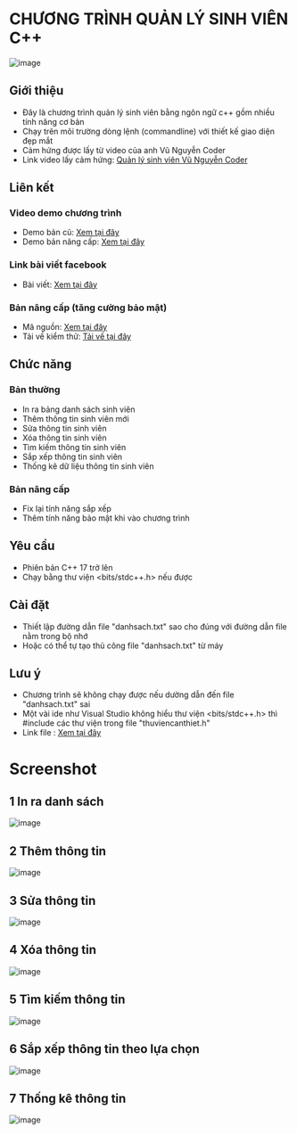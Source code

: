 # CHƯƠNG TRÌNH QUẢN LÝ SINH VIÊN C++
<!--![image](https://github.com/user-attachments/assets/dd8e36ff-9e35-49a1-8c64-d4b05bc874d9)-->
<!--![image](https://github.com/user-attachments/assets/55118021-e4c0-4de8-80e6-b987191852ba)-->
![image](https://github.com/user-attachments/assets/298318d5-c424-4d3f-825b-ceb2f1f85f8a)

## Giới thiệu
- Đây là chương trình quản lý sinh viên bằng ngôn ngữ c++ gồm nhiều tính năng cơ bản 
- Chạy trên môi trường dòng lệnh (commandline) với thiết kế giao diện đẹp mắt
- Cảm hứng được lấy từ video của anh Vũ Nguyễn Coder
- Link video lấy cảm hứng: [Quản lý sinh viên Vũ Nguyễn Coder](https://youtu.be/9WdQZp96Xwk?si=iXYpOn0YnpqPgzX8)

## Liên kết 
### Video demo chương trình 
- Demo bản cũ: [Xem tại đây](https://drive.google.com/file/d/1EFgBoXKGhyXUDVAhyr79iHXTcBKZhzX8/view?usp=drive_link)
- Demo bản nâng cấp: [Xem tại đây](https://drive.google.com/file/d/1E20zl08ipfqZVcFCxfBLLSCD4GIvrDVN/view?usp=drive_link) 
### Link bài viết facebook 
- Bài viết: [Xem tại đây](https://www.facebook.com/share/p/1C8QhsLBQP/)
### Bản nâng cấp (tăng cường bảo mật)
- Mã nguồn: [Xem tại đây](https://github.com/trgchinhh/QuanLySinhVien_CPP/tree/main/Quanlysinhvien/Quanlysinhvien_Security)
- Tải về kiểm thử: [Tải về tại đây](https://github.com/trgchinhh/QuanLySinhVien_CPP/tree/main/Quanlysinhvien/Quanlysinhvien_Security/Download)

## Chức năng
### Bản thường
- In ra bảng danh sách sinh viên
- Thêm thông tin sinh viên mới 
- Sửa thông tin sinh viên
- Xóa thông tin sinh viên
- Tìm kiếm thông tin sinh viên
- Sắp xếp thông tin sinh viên 
- Thống kê dữ liệu thông tin sinh viên
### Bản nâng cấp
- Fix lại tính năng sắp xếp
- Thêm tính năng bảo mật khi vào chương trình
  
## Yêu cầu
- Phiên bản C++ 17 trở lên 
- Chạy bằng thư viện <bits/stdc++.h> nếu được

## Cài đặt
- Thiết lập đường dẫn file "danhsach.txt" sao cho đúng với đường dẫn file nằm trong bộ nhớ 
- Hoặc có thể tự tạo thủ công file "danhsach.txt" từ máy

## Lưu ý
- Chương trình sẽ không chạy được nếu dường dẫn đến file "danhsach.txt" sai
- Một vài ide như Visual Studio không hiểu thư viện <bits/stdc++.h> thì #include các thư viện trong file "thuviencanthiet.h"
- Link file : [Xem tại đây](https://github.com/trgchinhh/QuanLySinhVien_CPP/blob/main/Quanlysinhvien/thuviencoban.h)  

# Screenshot 
## 1 In ra danh sách
![image](https://github.com/user-attachments/assets/8c2f559a-9533-4705-ae50-7cbdc6609447)

## 2 Thêm thông tin
![image](https://github.com/user-attachments/assets/e9d23c0b-059d-4f23-b9b7-25c0e663136d)

## 3 Sửa thông tin 
![image](https://github.com/user-attachments/assets/d3689c01-3e21-4c34-b9a1-e6da48c26d56)

## 4 Xóa thông tin 
![image](https://github.com/user-attachments/assets/9ef3e3f9-1796-4b22-897a-3f998cd2db04)

## 5 Tìm kiếm thông tin 
![image](https://github.com/user-attachments/assets/59836b86-87ef-4aca-a979-cacb0cad9bdb)

## 6 Sắp xếp thông tin theo lựa chọn
![image](https://github.com/user-attachments/assets/f7c6dcdf-910d-4212-946f-18a2cdc494d3)

## 7 Thống kê thông tin
![image](https://github.com/user-attachments/assets/07adf541-a787-4352-862f-583486a9640a)
